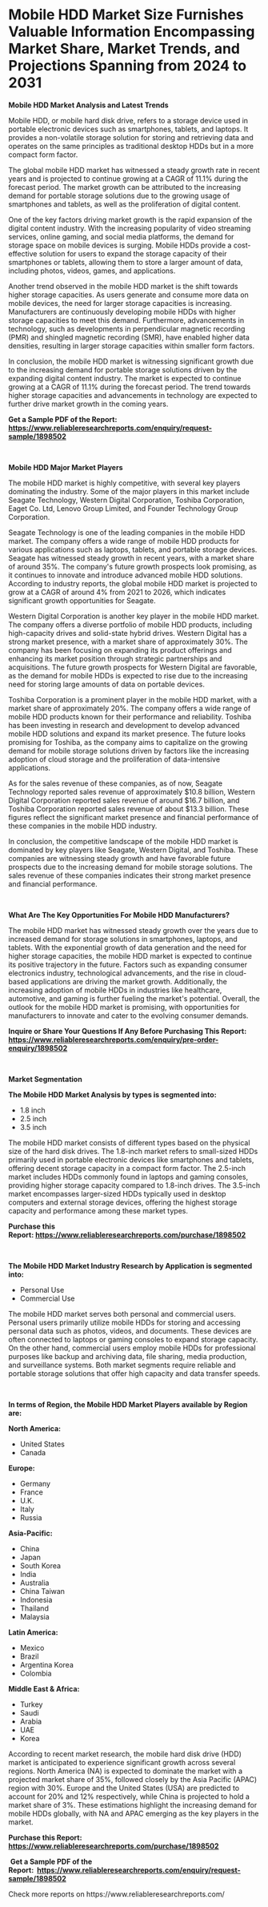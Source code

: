 <p><h1>Mobile HDD Market Size Furnishes Valuable Information Encompassing Market Share, Market Trends, and Projections Spanning from 2024 to 2031</h1></p><p><strong>Mobile HDD Market Analysis and Latest Trends</strong></p>
<p><p>Mobile HDD, or mobile hard disk drive, refers to a storage device used in portable electronic devices such as smartphones, tablets, and laptops. It provides a non-volatile storage solution for storing and retrieving data and operates on the same principles as traditional desktop HDDs but in a more compact form factor.</p><p>The global mobile HDD market has witnessed a steady growth rate in recent years and is projected to continue growing at a CAGR of 11.1% during the forecast period. The market growth can be attributed to the increasing demand for portable storage solutions due to the growing usage of smartphones and tablets, as well as the proliferation of digital content.</p><p>One of the key factors driving market growth is the rapid expansion of the digital content industry. With the increasing popularity of video streaming services, online gaming, and social media platforms, the demand for storage space on mobile devices is surging. Mobile HDDs provide a cost-effective solution for users to expand the storage capacity of their smartphones or tablets, allowing them to store a larger amount of data, including photos, videos, games, and applications.</p><p>Another trend observed in the mobile HDD market is the shift towards higher storage capacities. As users generate and consume more data on mobile devices, the need for larger storage capacities is increasing. Manufacturers are continuously developing mobile HDDs with higher storage capacities to meet this demand. Furthermore, advancements in technology, such as developments in perpendicular magnetic recording (PMR) and shingled magnetic recording (SMR), have enabled higher data densities, resulting in larger storage capacities within smaller form factors.</p><p>In conclusion, the mobile HDD market is witnessing significant growth due to the increasing demand for portable storage solutions driven by the expanding digital content industry. The market is expected to continue growing at a CAGR of 11.1% during the forecast period. The trend towards higher storage capacities and advancements in technology are expected to further drive market growth in the coming years.</p></p>
<p><strong>Get a Sample PDF of the Report:&nbsp; <a href="https://www.reliableresearchreports.com/enquiry/request-sample/1898502">https://www.reliableresearchreports.com/enquiry/request-sample/1898502</a></strong></p>
<p>&nbsp;</p>
<p><strong>Mobile HDD Major Market Players</strong></p>
<p><p>The mobile HDD market is highly competitive, with several key players dominating the industry. Some of the major players in this market include Seagate Technology, Western Digital Corporation, Toshiba Corporation, Eaget Co. Ltd, Lenovo Group Limited, and Founder Technology Group Corporation. </p><p>Seagate Technology is one of the leading companies in the mobile HDD market. The company offers a wide range of mobile HDD products for various applications such as laptops, tablets, and portable storage devices. Seagate has witnessed steady growth in recent years, with a market share of around 35%. The company's future growth prospects look promising, as it continues to innovate and introduce advanced mobile HDD solutions. According to industry reports, the global mobile HDD market is projected to grow at a CAGR of around 4% from 2021 to 2026, which indicates significant growth opportunities for Seagate.</p><p>Western Digital Corporation is another key player in the mobile HDD market. The company offers a diverse portfolio of mobile HDD products, including high-capacity drives and solid-state hybrid drives. Western Digital has a strong market presence, with a market share of approximately 30%. The company has been focusing on expanding its product offerings and enhancing its market position through strategic partnerships and acquisitions. The future growth prospects for Western Digital are favorable, as the demand for mobile HDDs is expected to rise due to the increasing need for storing large amounts of data on portable devices.</p><p>Toshiba Corporation is a prominent player in the mobile HDD market, with a market share of approximately 20%. The company offers a wide range of mobile HDD products known for their performance and reliability. Toshiba has been investing in research and development to develop advanced mobile HDD solutions and expand its market presence. The future looks promising for Toshiba, as the company aims to capitalize on the growing demand for mobile storage solutions driven by factors like the increasing adoption of cloud storage and the proliferation of data-intensive applications.</p><p>As for the sales revenue of these companies, as of now, Seagate Technology reported sales revenue of approximately $10.8 billion, Western Digital Corporation reported sales revenue of around $16.7 billion, and Toshiba Corporation reported sales revenue of about $13.3 billion. These figures reflect the significant market presence and financial performance of these companies in the mobile HDD industry.</p><p>In conclusion, the competitive landscape of the mobile HDD market is dominated by key players like Seagate, Western Digital, and Toshiba. These companies are witnessing steady growth and have favorable future prospects due to the increasing demand for mobile storage solutions. The sales revenue of these companies indicates their strong market presence and financial performance.</p></p>
<p>&nbsp;</p>
<p><strong>What Are The Key Opportunities For Mobile HDD Manufacturers?</strong></p>
<p><p>The mobile HDD market has witnessed steady growth over the years due to increased demand for storage solutions in smartphones, laptops, and tablets. With the exponential growth of data generation and the need for higher storage capacities, the mobile HDD market is expected to continue its positive trajectory in the future. Factors such as expanding consumer electronics industry, technological advancements, and the rise in cloud-based applications are driving the market growth. Additionally, the increasing adoption of mobile HDDs in industries like healthcare, automotive, and gaming is further fueling the market's potential. Overall, the outlook for the mobile HDD market is promising, with opportunities for manufacturers to innovate and cater to the evolving consumer demands.</p></p>
<p><strong>Inquire or Share Your Questions If Any Before Purchasing This Report: <a href="https://www.reliableresearchreports.com/enquiry/pre-order-enquiry/1898502">https://www.reliableresearchreports.com/enquiry/pre-order-enquiry/1898502</a></strong></p>
<p>&nbsp;</p>
<p><strong>Market Segmentation</strong></p>
<p><strong>The Mobile HDD Market Analysis by types is segmented into:</strong></p>
<p><ul><li>1.8 inch</li><li>2.5 inch</li><li>3.5 inch</li></ul></p>
<p><p>The mobile HDD market consists of different types based on the physical size of the hard disk drives. The 1.8-inch market refers to small-sized HDDs primarily used in portable electronic devices like smartphones and tablets, offering decent storage capacity in a compact form factor. The 2.5-inch market includes HDDs commonly found in laptops and gaming consoles, providing higher storage capacity compared to 1.8-inch drives. The 3.5-inch market encompasses larger-sized HDDs typically used in desktop computers and external storage devices, offering the highest storage capacity and performance among these market types.</p></p>
<p><strong>Purchase this Report:&nbsp;<a href="https://www.reliableresearchreports.com/purchase/1898502">https://www.reliableresearchreports.com/purchase/1898502</a></strong></p>
<p>&nbsp;</p>
<p><strong>The Mobile HDD Market Industry Research by Application is segmented into:</strong></p>
<p><ul><li>Personal Use</li><li>Commercial Use</li></ul></p>
<p><p>The mobile HDD market serves both personal and commercial users. Personal users primarily utilize mobile HDDs for storing and accessing personal data such as photos, videos, and documents. These devices are often connected to laptops or gaming consoles to expand storage capacity. On the other hand, commercial users employ mobile HDDs for professional purposes like backup and archiving data, file sharing, media production, and surveillance systems. Both market segments require reliable and portable storage solutions that offer high capacity and data transfer speeds.</p></p>
<p>&nbsp;</p>
<p><strong>In terms of Region, the Mobile HDD Market Players available by Region are:</strong></p>
<p>
    <p> <strong> North America: </strong>
        <ul>
            <li>United States</li>
            <li>Canada</li>
        </ul>
        </p> 
    <p> <strong> Europe: </strong>
        <ul>
            <li>Germany</li>
            <li>France</li>
            <li>U.K.</li>
            <li>Italy</li>
            <li>Russia</li>
        </ul>
        </p> 
    <p> <strong> Asia-Pacific: </strong>
        <ul>
            <li>China</li>
            <li>Japan</li>
            <li>South Korea</li>
            <li>India</li>
            <li>Australia</li>
            <li>China Taiwan</li>
            <li>Indonesia</li>
            <li>Thailand</li>
            <li>Malaysia</li>
        </ul>
        </p> 
    <p> <strong> Latin America: </strong>
        <ul>
            <li>Mexico</li>
            <li>Brazil</li>
            <li>Argentina Korea</li>
            <li>Colombia</li>
        </ul>
        </p> 
    <p> <strong> Middle East & Africa: </strong>
        <ul>
            <li>Turkey</li>
            <li>Saudi</li>
            <li>Arabia</li>
            <li>UAE</li>
            <li>Korea</li>
        </ul>
    </p>
    </p>
<p><p>According to recent market research, the mobile hard disk drive (HDD) market is anticipated to experience significant growth across several regions. North America (NA) is expected to dominate the market with a projected market share of 35%, followed closely by the Asia Pacific (APAC) region with 30%. Europe and the United States (USA) are predicted to account for 20% and 12% respectively, while China is projected to hold a market share of 3%. These estimations highlight the increasing demand for mobile HDDs globally, with NA and APAC emerging as the key players in the market.</p></p>
<p><strong>Purchase this Report: <a href="https://www.reliableresearchreports.com/purchase/1898502">https://www.reliableresearchreports.com/purchase/1898502</a></strong></p>
<p>&nbsp;<strong>Get a Sample PDF of the Report:&nbsp;&nbsp;<a href="https://www.reliableresearchreports.com/enquiry/request-sample/1898502">https://www.reliableresearchreports.com/enquiry/request-sample/1898502</a></strong></p>
<p><strong></strong></p>
<p>Check more reports on https://www.reliableresearchreports.com/</p>